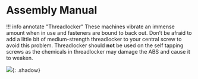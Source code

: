 # Assembly Manual
!!! info annotate "Threadlocker"
    These machines vibrate an immense amount when in use and fasteners are bound to back out. Don’t be afraid to add a little bit of medium-strength threadlocker to your central screw to avoid this problem. Threadlocker should **not** be used on the self tapping screws as the chemicals in threadlocker may damage the ABS and cause it to weaken.

![](./assembly_image_1.png){: .shadow}